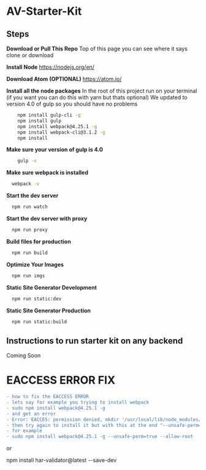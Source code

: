 # AV-Starter-Kit

## Steps

**Download or Pull This Repo**
	Top of this page you can see where it says clone or download

 **Install Node**
	https://nodejs.org/en/

**Download Atom (OPTIONAL)**
	https://atom.io/

 **Install all the node packages** 
In the root of this project run on your terminal (if you want you can do this with yarn but thats optional)
We updated to version 4.0 of gulp so you should have no problems
```bash
    npm install gulp-cli -g
    npm install gulp 
    npm install webpack@4.25.1 -g
    npm install webpack-cli@3.1.2 -g
    npm install
```

**Make sure your version of gulp is 4.0**
```bash
    gulp -v    
```

**Make sure webpack is installed**
```bash
  webpack -v
```

**Start the dev server**
```bash
  npm run watch
```

**Start the dev server with proxy**
```bash
  npm run proxy
```

**Build files for production**
```bash
  npm run build
```

**Optimize Your Images**
```bash
  npm run imgs
```

**Static Site Generator Development**
```bash
  npm run static:dev
```

**Static Site Generator Production**
```bash
  npm run static:build
```


## Instructions to run starter kit on any backend
Coming Soon

# EACCESS ERROR FIX
```diff
- how to fix the EACCESS ERROR
- lets say for example you trying to install webpack
- sudo npm install webpack@4.25.1 -g
- and get an error
- Error: EACCES: permission denied, mkdir '/usr/local/lib/node_modules/webpack/node_modules/fsevents/build'
- then try again to install it but with this at the end "--unsafe-perm=true --allow-root"
- for example
- sudo npm install webpack@4.25.1 -g --unsafe-perm=true --allow-root
```
or 

npm install har-validator@latest --save-dev

